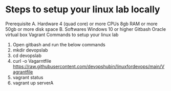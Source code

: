 # Steps to setup your linux lab locally
Prerequisite
A. Hardware
  4 (quad core) or more CPUs
  8gb RAM or more 
  50gb or more disk space
B. Softwares
  Windows 10 or higher
  Gitbash
  Oracle virtual box
  Vagrant
Commands to setup your linux lab
  1. Open gitbash and run the below commands
  2. mkdir devopslab
  3. cd devopslab
  4. curl -o Vagarntfile https://raw.githubusercontent.com/devopshubin/linuxfordevops/main/Vagrantfile
  5. vagrant status
  6. vagrant up serverA
